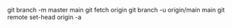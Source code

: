 git branch -m master main
git fetch origin
git branch -u origin/main main
git remote set-head origin -a
